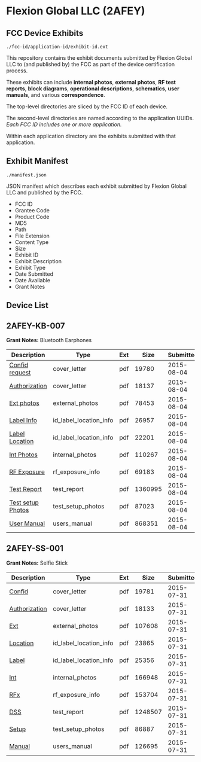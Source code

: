 # Flexion Global LLC (2AFEY)
## FCC Device Exhibits

```
./fcc-id/application-id/exhibit-id.ext
```

This repository contains the exhibit documents submitted by Flexion Global LLC to (and published by) the FCC as part of the device certification process.

These exhibits can include **internal photos**, **external photos**, **RF test reports**, **block diagrams**, **operational descriptions**, **schematics**, **user manuals**, and various **correspondence**.

The top-level directories are sliced by the FCC ID of each device.

The second-level directories are named according to the application UUIDs. *Each FCC ID includes one or more application.*

Within each application directory are the exhibits submitted with that application. 

## Exhibit Manifest

```
./manifest.json
```

JSON manifest which describes each exhibit submitted by Flexion Global LLC and published by the FCC.

- FCC ID
- Grantee Code
- Product Code
- MD5
- Path
- File Extension
- Content Type
- Size
- Exhibit ID
- Exhibit Description
- Exhibit Type
- Date Submitted
- Date Available
- Grant Notes

## Device List
## 2AFEY-KB-007
**Grant Notes:** Bluetooth Earphones

| Description | Type | Ext | Size | Submitted | Available |
| ----------- | ---- | --- | ---- | --------- | --------- |
| [Confid request](2AFEY-KB-007/4addb2123034c8d48fcbc04be3ab6faa/2702856.pdf) | cover_letter | pdf | 19780 | 2015-08-04 | 2015-08-14 |
| [Authorization](2AFEY-KB-007/4addb2123034c8d48fcbc04be3ab6faa/2702857.pdf) | cover_letter | pdf | 18137 | 2015-08-04 | 2015-08-14 |
| [Ext photos](2AFEY-KB-007/4addb2123034c8d48fcbc04be3ab6faa/2702858.pdf) | external_photos | pdf | 78453 | 2015-08-04 | 2015-08-14 |
| [Label Info](2AFEY-KB-007/4addb2123034c8d48fcbc04be3ab6faa/2702860.pdf) | id_label_location_info | pdf | 26957 | 2015-08-04 | 2015-08-14 |
| [Label Location](2AFEY-KB-007/4addb2123034c8d48fcbc04be3ab6faa/2702861.pdf) | id_label_location_info | pdf | 22201 | 2015-08-04 | 2015-08-14 |
| [Int Photos](2AFEY-KB-007/4addb2123034c8d48fcbc04be3ab6faa/2702859.pdf) | internal_photos | pdf | 110267 | 2015-08-04 | 2015-08-14 |
| [RF Exposure](2AFEY-KB-007/4addb2123034c8d48fcbc04be3ab6faa/2702865.pdf) | rf_exposure_info | pdf | 69183 | 2015-08-04 | 2015-08-14 |
| [Test Report](2AFEY-KB-007/4addb2123034c8d48fcbc04be3ab6faa/2702864.pdf) | test_report | pdf | 1360995 | 2015-08-04 | 2015-08-14 |
| [Test setup Photos](2AFEY-KB-007/4addb2123034c8d48fcbc04be3ab6faa/2702862.pdf) | test_setup_photos | pdf | 87023 | 2015-08-04 | 2015-08-14 |
| [User Manual](2AFEY-KB-007/4addb2123034c8d48fcbc04be3ab6faa/2702863.pdf) | users_manual | pdf | 868351 | 2015-08-04 | 2015-08-14 |
## 2AFEY-SS-001
**Grant Notes:** Selfie Stick

| Description | Type | Ext | Size | Submitted | Available |
| ----------- | ---- | --- | ---- | --------- | --------- |
| [Confid](2AFEY-SS-001/14de0ee0fa98760c73653cc68bde6ccd/2700628.pdf) | cover_letter | pdf | 19781 | 2015-07-31 | 2015-07-31 |
| [Authorization](2AFEY-SS-001/14de0ee0fa98760c73653cc68bde6ccd/2700630.pdf) | cover_letter | pdf | 18133 | 2015-07-31 | 2015-07-31 |
| [Ext](2AFEY-SS-001/14de0ee0fa98760c73653cc68bde6ccd/2700629.pdf) | external_photos | pdf | 107608 | 2015-07-31 | 2015-07-31 |
| [Location](2AFEY-SS-001/14de0ee0fa98760c73653cc68bde6ccd/2700632.pdf) | id_label_location_info | pdf | 23865 | 2015-07-31 | 2015-07-31 |
| [Label](2AFEY-SS-001/14de0ee0fa98760c73653cc68bde6ccd/2700633.pdf) | id_label_location_info | pdf | 25356 | 2015-07-31 | 2015-07-31 |
| [Int](2AFEY-SS-001/14de0ee0fa98760c73653cc68bde6ccd/2700631.pdf) | internal_photos | pdf | 166948 | 2015-07-31 | 2015-07-31 |
| [RFx](2AFEY-SS-001/14de0ee0fa98760c73653cc68bde6ccd/2700637.pdf) | rf_exposure_info | pdf | 153704 | 2015-07-31 | 2015-07-31 |
| [DSS](2AFEY-SS-001/14de0ee0fa98760c73653cc68bde6ccd/2700634.pdf) | test_report | pdf | 1248507 | 2015-07-31 | 2015-07-31 |
| [Setup](2AFEY-SS-001/14de0ee0fa98760c73653cc68bde6ccd/2700635.pdf) | test_setup_photos | pdf | 86887 | 2015-07-31 | 2015-07-31 |
| [Manual](2AFEY-SS-001/14de0ee0fa98760c73653cc68bde6ccd/2700636.pdf) | users_manual | pdf | 126695 | 2015-07-31 | 2015-07-31 |
